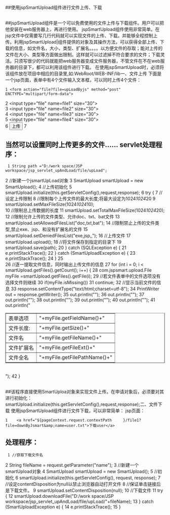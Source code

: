 ##使用jspSmartUpload组件进行文件上传、下载

##
##jspSmartUpload组件是一个可以免费使用的文件上传与下载组件。用户可以把他安装在web服务器上，再进行使用。   jspSmartUpload组件使用非常简单。在jsp文件中仅需要写几行代码就可以实现文件的上传、下载。并能够全程控制上传。利用jspSmartUpload|组件提供的对象及其操作方法，可以获得全部上传、下载的信息，如文件名，大小，类型、扩展名。。。。以方便文件的存取；能对上传的文件在大小、类型等方面做出限制。这样就可以过滤掉不符合要求的文件；下载灵活。只须写很少的代码就能把web服务器变成文件服务器，不管文件在不在web服务器的目录下，都可以利用该组件进行下载。 在使用jspSmartUpload时，必须将该组件放在项目中相应的目录里,如:WebRoot/WEB-INF/lib一、文件上传   下面是一个jsp页面，表单中有4个文件输入文本框，可以同时上传4个文件：	1 <form action="file?file=upLoadByjs" method="post" ENCTYPE="multipart/form-data">2       <input type="file" name=file1" size="30"><Br>3       <input type="file" name=file2" size="30"><Br>4       <input type="file" name=file3" size="30"><Br>5       <input type="file" name=file4" size="30"><Br>6       <input type="submit" value="上传">7     </form>

##
## 当然可以设置同时上传更多的文件...... servlet处理程序：	 1 String path ="D:/work space/JSP workspace/jsp_servlet_upAndLoad/file/upLoad"; 2     //新建一个jsmartUpLoad对象 3     SmartUpload smartUpload = new SmartUpload(); 4     //上传初始化 5     smartUpload.initialize(this.getServletConfig(),request,response); 6     try { 7       //设定上传限制 8       //限制每个上传文件的最大长度;将最大设定为1024*1024*20 9       smartUpload.setMaxFileSize(1024*1024*10);   10       //限制总上传数据的长度11       smartUpload.setTotalMaxFileSize(1024*1024*20);12       //限制允许上传的文件类型、允许doc、txt、bat文件13       smartUpload.setAllowedFilesList("doc,txt,bat");14       //限制禁止上传的文件类型,禁止exe、jsp、和没有扩展名的文件15       smartUpload.setDeniedFilesList("exe,jsp,,");16       //上传文件17       smartUpload.upload();18       //将文件保存到指定的目录下19       smartUpload.save(path);20     	} catch (SQLException e) {21       e.printStackTrace();22     	} catch (SmartUploadException e) {23       e.printStackTrace();24     	}25     26     //逐一提取文件信息，同时输出上传文件的信息27     for (int i = 0; i < smartUpload.getFiles().getCount(); i++) {28       com.jspsmart.upload.File  myFile =smartUpload.getFiles().getFile(i);29       //若文件表单中的文件选项没有选择文件则继续30       if(myFile.isMissing())31         continue;32       //显示当前文件的信息33       response.setContentType("text/html;charset=utf-8");34       PrintWriter out = response.getWriter();35       out.println("<table border="1">");36       out.println("<tr><td>表单选项</td><td>"+myFile.getFieldName()+"</td></tr>");37       out.println("<tr><td>文件长度:</td><td>"+myFile.getSize()+"</td></tr>");38       out.println("<tr><td>文件名</td><td>"+myFile.getFileName()+"</td></tr>");39       out.println("<tr><td>文件扩展名</td><td>"+myFile.getFileExt()+"</td></tr>");40       out.println("<tr><td>文件全名</td><td>"+myFile.getFilePathName()+"</td></tr>");41       out.println("</table><br>");42     	}

##
##

##
##该程序直接使用SmartUploa对象来实现文件上传。在申请对象后，必须要对其进行初始化：smartUpload.initialize(this.getServletConfig(),request,response);二、文件下载 使用jspSmartUpload组件进行文件下载，可以非常简单：  jsp页面：	1    <a href="${pageContext.request.contextPath 	}/file1?file=downByJsmart&amp;name=user.txt">下载user</a>

##
## 处理程序：	 1 //获取下载文件名 2     String fileName = request.getParameter("name"); 3     //新建一个smartUpload对象 4     SmartUpload smartUpload = new SmartUpload(); 5     //初始化 6     smartUpload.initialize(this.getServletConfig(), request, response); 7     //设定contentDisposition为null以禁止浏览器自动打开文件 8     //保证单击链接后是下载文件。 9     smartUpload.setContentDisposition(null);10     //下载文件11     try {12       smartUpload.downloadFile("D:/work space/JSP workspace/jsp_servlet_upAndLoad/file/upLoad/"+fileName);13     	} catch (SmartUploadException e) {14       e.printStackTrace();15     	}

##
##